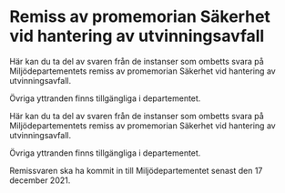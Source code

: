 # Remiss av promemorian Säkerhet vid hantering av utvinningsavfall

Här kan du ta del av svaren från de instanser som ombetts svara på Miljödepartementets remiss av promemorian Säkerhet vid hantering av utvinningsavfall.

Övriga yttranden finns tillgängliga i departementet.

Här kan du ta del av svaren från de instanser som ombetts svara på Miljödepartementets remiss av promemorian Säkerhet vid hantering av utvinningsavfall.

Övriga yttranden finns tillgängliga i departementet.

Remissvaren ska ha kommit in till Miljödepartementet senast den 17 december 2021.
